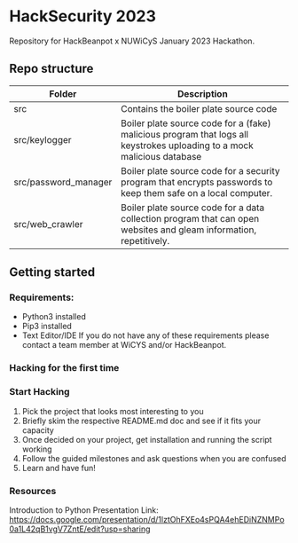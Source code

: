 # HackSecurity 2023

Repository for HackBeanpot x NUWiCyS January 2023 Hackathon.

## Repo structure

| Folder               | Description                                                                                                             |
| -------------------- | ----------------------------------------------------------------------------------------------------------------------- |
| src                  | Contains the boiler plate source code                                                                                   |
| src/keylogger        | Boiler plate source code for a (fake) malicious program that logs all keystrokes uploading to a mock malicious database |
| src/password_manager | Boiler plate source code for a security program that encrypts passwords to keep them safe on a local computer.          |
| src/web_crawler      | Boiler plate source code for a data collection program that can open websites and gleam information, repetitively.      |

## Getting started

### Requirements:

- Python3 installed
- Pip3 installed
- Text Editor/IDE
  If you do not have any of these requirements please contact a team member at WiCYS and/or HackBeanpot.

### Hacking for the first time

### Start Hacking

1. Pick the project that looks most interesting to you
2. Briefly skim the respective README.md doc and see if it fits your capacity
3. Once decided on your project, get installation and running the script working
4. Follow the guided milestones and ask questions when you are confused
5. Learn and have fun!

### Resources
Introduction to Python Presentation Link: https://docs.google.com/presentation/d/1lztOhFXEo4sPQA4ehEDiNZNMPo0a1L42qB1vgV7ZntE/edit?usp=sharing
